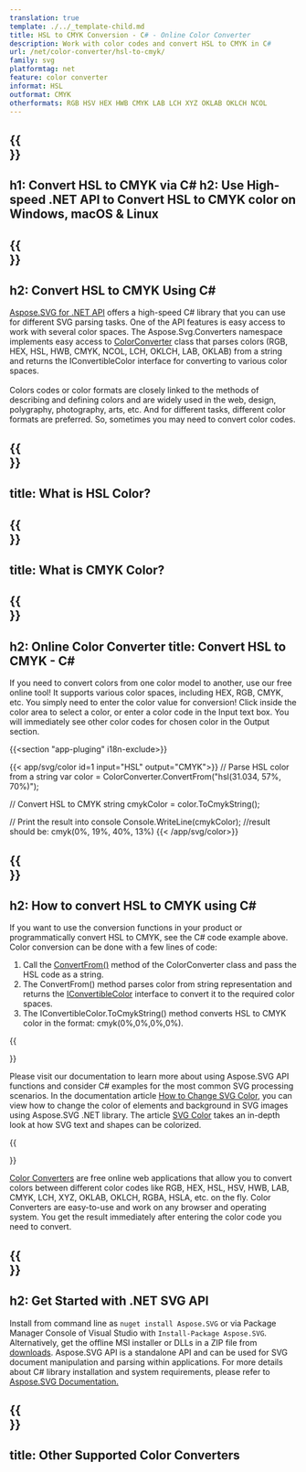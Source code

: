 ```yaml
---
translation: true
template: ./../_template-child.md
title: HSL to CMYK Conversion - C# - Online Color Converter
description: Work with color codes and convert HSL to CMYK in C#
url: /net/color-converter/hsl-to-cmyk/
family: svg
platformtag: net
feature: color converter
informat: HSL
outformat: CMYK
otherformats: RGB HSV HEX HWB CMYK LAB LCH XYZ OKLAB OKLCH NCOL
---
```


{{<section banner>}}
---
h1: Convert HSL to CMYK via C#
h2: Use High-speed .NET API to Convert HSL to CMYK color on Windows, macOS & Linux
---

{{<section overview>}}
---
h2: Convert HSL to CMYK Using C#
---

[Aspose.SVG for .NET API](https://products.aspose.com/svg/net/) offers a high-speed C# library that you can use for different SVG parsing tasks. One of the API features is easy access to work with several color spaces. The Aspose.Svg.Converters namespace implements easy access to [ColorConverter](https://reference.aspose.com/svg/net/aspose.svg.converters/colorconverter/) class that parses colors (RGB, HEX, HSL, HWB, CMYK, NCOL, LCH, OKLCH, LAB, OKLAB) from a string and returns the IConvertibleColor interface for converting to various color spaces.<br><br>
Colors codes or color formats are closely linked to the methods of describing and defining colors and are widely used in the web, design, polygraphy, photography, arts, etc. And for different tasks, different color formats are preferred. So, sometimes you may need to convert color codes.

{{<section input-color>}}
---
title: What is HSL Color?
---

{{<section output-color>}}
---
title: What is CMYK Color?
---

{{<section code-text>}}
---
h2: Online Color Converter
title: Convert HSL to CMYK - C#
---
If you need to convert colors from one color model to another, use our free online tool! It supports various color spaces, including HEX, RGB, CMYK, etc. You simply need to enter the color value for conversion! Click inside the color area to select a color, or enter a color code in the Input text box. You will immediately see other color codes for chosen color in the Output section.

{{<section "app-pluging" i18n-exclude>}}

{{< app/svg/color id=1 input="HSL" output="CMYK">}}
// Parse HSL color from a string
var color = ColorConverter.ConvertFrom("hsl(31.034, 57%, 70%)");

// Convert HSL to CMYK 
string cmykColor = color.ToCmykString();

// Print the result into console
Console.WriteLine(cmykColor);
//result should be: cmyk(0%, 19%, 40%, 13%)
{{< /app/svg/color>}}

{{<section steps>}}
---
h2: How to convert HSL to CMYK using C#
---

If you want to use the conversion functions in your product or programmatically convert HSL to CMYK, see the C# code example above. Color conversion can be done with a few lines of code:

1. Call the [ConvertFrom()](https://reference.aspose.com/svg/net/aspose.svg.converters/colorconverter/convertfrom/) method of the ColorConverter class and pass the HSL code as a string. 
2. The ConvertFrom() method parses color from string representation and returns the [IConvertibleColor](https://reference.aspose.com/svg/net/aspose.svg.drawing/iconvertiblecolor/) interface to convert it to the required color spaces.
3. The IConvertibleColor.ToCmykString() method converts HSL to CMYK color in the format: cmyk(0%,0%,0%,0%).

{{<section documentation>}}

Please visit our documentation to learn more about using Aspose.SVG API functions and consider C# examples for the most common SVG processing scenarios. In the documentation article <a href="https://docs.aspose.com/svg/net/how-to-work-with-aspose-svg-api/how-to-change-svg-color/" target="_blank">How to Change SVG Color</a>, you can view how to change the color of elements and background in SVG images using Aspose.SVG .NET library. The article <a href="https://docs.aspose.com/svg/net/drawing-basics/svg-color/" target="_blank">SVG Color</a> takes an in-depth look at how SVG text and shapes can be colorized.

{{<section online-color-converter>}}

[Color Converters](https://products.aspose.app/svg/color-converter) are free online web applications that allow you to convert colors between different color codes like RGB, HEX, HSL, HSV, HWB, LAB, CMYK, LCH, XYZ, OKLAB, OKLCH, RGBA, HSLA, etc. on the fly. Color Converters are easy-to-use and work on any browser and operating system. You get the result immediately after entering the color code you need to convert.

{{<section get-started>}}
---
h2: Get Started with .NET SVG API
---

Install from command line as ```nuget install Aspose.SVG``` or via Package Manager Console of Visual Studio with ```Install-Package Aspose.SVG```.
Alternatively, get the offline MSI installer or DLLs in a ZIP file from [downloads](https://downloads.aspose.com/svg/net). Aspose.SVG API is a standalone API and can be used for SVG document manipulation and parsing within applications. 
For more details about C# library installation and system requirements, please refer to [Aspose.SVG Documentation.](https://docs.aspose.com/svg/net/getting-started/)

{{<section other-color-converters>}}
---
title: Other Supported Color Converters
---